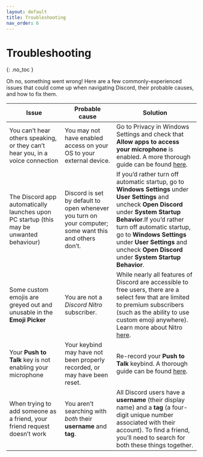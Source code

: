 ```yaml
---
layout: default
title: Troubleshooting
nav_order: 6
---
```


# Troubleshooting
{: .no_toc }

Oh no, something went wrong! Here are a few commonly-experienced issues that could come up when navigating 
Discord, their probable causes, and how to fix them.

| Issue                                                                                   | Probable cause                                                                                         | Solution                                                                                                                                                                                                                                                                                                                    |
|-----------------------------------------------------------------------------------------|--------------------------------------------------------------------------------------------------------|-----------------------------------------------------------------------------------------------------------------------------------------------------------------------------------------------------------------------------------------------------------------------------------------------------------------------------|
| You can’t hear others speaking, or they can’t hear you, in a voice connection           | You may not have enabled access on your OS to your external device.                                    | Go to Privacy in Windows Settings and check that **Allow apps to access your microphone** is enabled. A more thorough guide can be found [here](https://support.discordapp.com/hc/en-us/articles/360004159932--Windows-10-Allowing-Access-for-Microphone-Camera).                                                           |
| The Discord app automatically launches upon PC startup (this may be unwanted behaviour) | Discord is set by default to open whenever you turn on your computer; some want this and others don’t. | If you’d rather turn off automatic startup, go to **Windows Settings** under **User Settings** and uncheck **Open Discord** under **System Startup Behavior**.If you’d rather turn off automatic startup, go to **Windows Settings** under **User Settings** and uncheck **Open Discord** under **System Startup Behavior**.|
| Some custom emojis are greyed out and unusable in the **Emoji Picker**                  | You are not a *Discord Nitro* subscriber.                                                              | While nearly all features of Discord are accessible to free users, there are a select few that are limited to premium subscribers (such as the ability to use custom emoji anywhere). Learn more about Nitro [here](https://discordapp.com/nitro).                                                                          |
| Your **Push to Talk** key is not enabling your microphone                               | Your keybind may have not been properly recorded, or may have been reset.                              | Re-record your **Push to Talk** keybind. A thorough guide can be found [here](http://chloe-glave.codes/docscord/docs/using-voice-chat/#c-voice-activity-vs-push-to-talk-modes).                                                                                                                                             |
| When trying to add someone as a friend, your friend request doesn’t work                | You aren’t searching with *both* their **username** and **tag**.                                       | All Discord users have a **username** (their display name) and a **tag** (a four-digit unique number associated with their account). To find a friend, you’ll need to search for both these things together.                                                                                                                |
